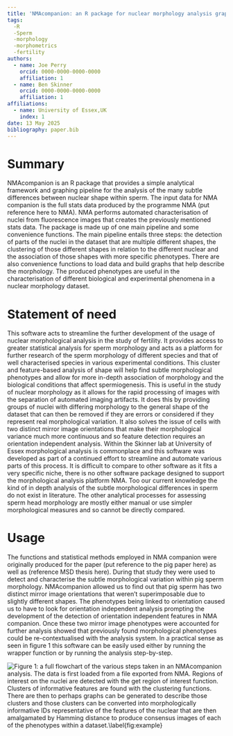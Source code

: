 ```yaml
---
title: 'NMAcompanion: an R package for nuclear morphology analysis graphing and statistical tests.'
tags:
  -R
  -Sperm
  -morphology
  -morphometrics
  -fertility
authors:
  - name: Joe Perry
    orcid: 0000-0000-0000-0000
    affiliation: 1
  - name: Ben Skinner
    orcid: 0000-0000-0000-0000
    affiliation: 1
affiliations:
  - name: University of Essex,UK
    index: 1
date: 13 May 2025
bibliography: paper.bib
---
```

# Summary 

NMAcompanion is an R package that provides a simple analytical framework and graphing pipeline for the analysis of the many subtle differences between nuclear shape within sperm. The input data for NMA companion is the full stats data produced by the programme NMA (put reference here to NMA). NMA performs automated characterisation of nuclei from fluorescence images that creates the previously mentioned stats data. The package is made up of one main pipeline and some convenience functions. The main pipeline entails three steps: the detection of parts of the nuclei in the dataset that are multiple different shapes, the clustering of those different shapes in relation to the different nuclear and the association of those shapes with more specific phenotypes. There are also convenience functions to load data and build graphs that help describe the morphology. The produced phenotypes are useful in the characterisation of different biological and experimental phenomena in a nuclear morphology dataset.

# Statement of need 

This software acts to streamline the further development of the usage of nuclear morphological analysis in the study of fertility. It provides access to greater statistical analysis for sperm morphology and acts as a platform for further research of the sperm morphology of different species and that of well characterised species in various experimental conditions. This cluster and feature-based analysis of shape will help find subtle morphological phenotypes and allow for more in-depth association of morphology and the biological conditions that affect spermiogenesis. This is useful in the study of nuclear morphology as it allows for the rapid processing of images with the separation of automated imaging artifacts. It does this by providing groups of nuclei with differing morphology to the general shape of the dataset that can then be removed if they are errors or considered if they represent real morphological variation. It also solves the issue of cells with two distinct mirror image orientations that make their morphological variance much more continuous and so feature detection requires an orientation independent analysis. Within the Skinner lab at University of Essex morphological analysis is commonplace and this software was developed as part of a continued effort to streamline and automate various parts of this process. It is difficult to compare to other software as it fits a very specific niche, there is no other software package designed to support the morphological analysis platform NMA. Too our current knowledge the kind of in depth analysis of the subtle morphological differences in sperm do not exist in literature. The other analytical processes for assessing sperm head morphology are mostly either manual or use simpler morphological measures and so cannot be directly compared.

# Usage

The functions and statistical methods employed in NMA companion were originally produced for the paper (put reference to the pig paper here) as well as (reference MSD thesis here). During that study they were used to detect and characterise the subtle morphological variation within pig sperm morphology. NMAcompanion allowed us to find out that pig sperm has two distinct mirror image orientations that weren’t superimposable due to slightly different shapes. The phenotypes being linked to orientation caused us to have to look for orientation independent analysis prompting the development of the detection of orientation independent features in NMA companion. Once these two mirror image phenotypes were accounted for further analysis showed that previously found morphological phenotypes could be re-contextualised with the analysis system. In a practical sense as seen in figure 1 this software can be easily used either by running the wrapper function or by running the analysis step-by-step.

![Figure 1: a full flowchart of the various steps taken in an NMAcompanion analysis. The data is first loaded from a file exported from NMA. Regions of interest on the nuclei are detected with the get region of interest function. Clusters of informative features are found with the clustering functions. There are then to perhaps graphs can be generated to describe those clusters and those clusters can be converted into morphologically informative IDs representative of the features of the nuclear that are then amalgamated by Hamming distance to produce consensus images of each of the phenotypes within a dataset.\label{fig:example}](nma_companion_flowchart.png)
 



